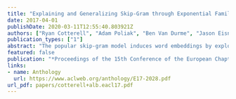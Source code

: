 ```yaml
---
title: "Explaining and Generalizing Skip-Gram through Exponential Family Principal Component Analysis"
date: 2017-04-01
publishDate: 2020-03-11T12:55:40.803921Z
authors: ["Ryan Cotterell", "Adam Poliak", "Ben Van Durme", "Jason Eisner"]
publication_types: ["1"]
abstract: "The popular skip-gram model induces word embeddings by exploiting the signal from word-context coocurrence. We offer a new interpretation of skip-gram based on exponential family PCA-a form of matrix factorization to generalize the skip-gram model to tensor factorization. In turn, this lets us train embeddings through richer higher-order coocurrences, e.g., triples that include positional information (to incorporate syntax) or morphological information (to share parameters across related words). We experiment on 40 languages and show our model improves upon skip-gram."
featured: false
publication: "*Proceedings of the 15th Conference of the European Chapter of the Association for Computational Linguistics*"
links:
- name: Anthology
  url: https://www.aclweb.org/anthology/E17-2028.pdf
url_pdf: papers/cotterell+alb.eacl17.pdf
---
```


